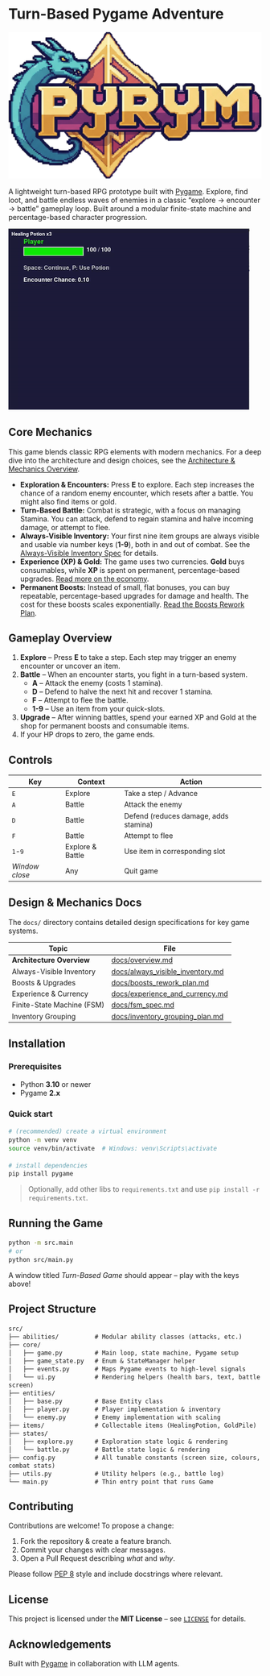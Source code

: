# Turn-Based Pygame Adventure

![logo](assets/logo.png)

A lightweight turn-based RPG prototype built with [Pygame](https://www.pygame.org/).
Explore, find loot, and battle endless waves of enemies in a classic “explore → encounter → battle” gameplay loop. Built around a modular finite-state machine and percentage-based character progression.

![Gameplay GIF](docs/preview.gif)

## Core Mechanics

This game blends classic RPG elements with modern mechanics. For a deep dive into the architecture and design choices, see the [Architecture & Mechanics Overview](docs/overview.md).

*   **Exploration & Encounters:** Press **E** to explore. Each step increases the chance of a random enemy encounter, which resets after a battle. You might also find items or gold.
*   **Turn-Based Battle:** Combat is strategic, with a focus on managing Stamina. You can attack, defend to regain stamina and halve incoming damage, or attempt to flee.
*   **Always-Visible Inventory:** Your first nine item groups are always visible and usable via number keys (**1-9**), both in and out of combat. See the [Always-Visible Inventory Spec](docs/always_visible_inventory.md) for details.
*   **Experience (XP) & Gold:** The game uses two currencies. **Gold** buys consumables, while **XP** is spent on permanent, percentage-based upgrades. [Read more on the economy](docs/experience_and_currency.md).
*   **Permanent Boosts:** Instead of small, flat bonuses, you can buy repeatable, percentage-based upgrades for damage and health. The cost for these boosts scales exponentially. [Read the Boosts Rework Plan](docs/boosts_rework_plan.md).
## Gameplay Overview

1.  **Explore** – Press **E** to take a step. Each step may trigger an enemy encounter or uncover an item.
2.  **Battle** – When an encounter starts, you fight in a turn-based system.
    *   **A** – Attack the enemy (costs 1 stamina).
    *   **D** – Defend to halve the next hit and recover 1 stamina.
    *   **F** – Attempt to flee the battle.
    *   **1-9** – Use an item from your quick-slots.
3.  **Upgrade** – After winning battles, spend your earned XP and Gold at the shop for permanent boosts and consumable items.
4.  If your HP drops to zero, the game ends.

## Controls

| Key     | Context          | Action                           |
|---------|------------------|----------------------------------|
| `E`     | Explore          | Take a step / Advance            |
| `A`     | Battle           | Attack the enemy                 |
| `D`     | Battle           | Defend (reduces damage, adds stamina) |
| `F`     | Battle           | Attempt to flee                  |
| `1`-`9` | Explore & Battle | Use item in corresponding slot     |
| *Window close* | Any       | Quit game                        |

## Design & Mechanics Docs

The `docs/` directory contains detailed design specifications for key game systems.

| Topic                      | File                                                 |
|----------------------------|------------------------------------------------------|
| **Architecture Overview**  | [docs/overview.md](docs/overview.md)                 |
| Always-Visible Inventory   | [docs/always_visible_inventory.md](docs/always_visible_inventory.md) |
| Boosts & Upgrades        | [docs/boosts_rework_plan.md](docs/boosts_rework_plan.md)     |
| Experience & Currency      | [docs/experience_and_currency.md](docs/experience_and_currency.md) |
| Finite-State Machine (FSM) | [docs/fsm_spec.md](docs/fsm_spec.md)                 |
| Inventory Grouping         | [docs/inventory_grouping_plan.md](docs/inventory_grouping_plan.md)|

## Installation

### Prerequisites

* Python **3.10** or newer
* Pygame **2.x**

### Quick start

```bash
# (recommended) create a virtual environment
python -m venv venv
source venv/bin/activate  # Windows: venv\Scripts\activate

# install dependencies
pip install pygame
```

> Optionally, add other libs to `requirements.txt` and use `pip install -r requirements.txt`.

## Running the Game

```bash
python -m src.main
# or
python src/main.py
```

A window titled *Turn-Based Game* should appear – play with the keys above!

## Project Structure

```
src/
├── abilities/          # Modular ability classes (attacks, etc.)
├── core/
│   ├── game.py         # Main loop, state machine, Pygame setup
│   ├── game_state.py   # Enum & StateManager helper
│   ├── events.py       # Maps Pygame events to high-level signals
│   └── ui.py           # Rendering helpers (health bars, text, battle screen)
├── entities/
│   ├── base.py         # Base Entity class
│   ├── player.py       # Player implementation & inventory
│   └── enemy.py        # Enemy implementation with scaling
├── items/              # Collectable items (HealingPotion, GoldPile)
├── states/
│   ├── explore.py      # Exploration state logic & rendering
│   └── battle.py       # Battle state logic & rendering
├── config.py           # All tunable constants (screen size, colours, combat stats)
├── utils.py            # Utility helpers (e.g., battle log)
└── main.py             # Thin entry point that runs Game
```

## Contributing

Contributions are welcome! To propose a change:

1. Fork the repository & create a feature branch.  
2. Commit your changes with clear messages.  
3. Open a Pull Request describing *what* and *why*.

Please follow [PEP 8](https://peps.python.org/pep-0008/) style and include docstrings where relevant.

## License

This project is licensed under the **MIT License** – see [`LICENSE`](LICENSE) for details.

## Acknowledgements

Built with [Pygame](https://www.pygame.org/) in collaboration with LLM agents.